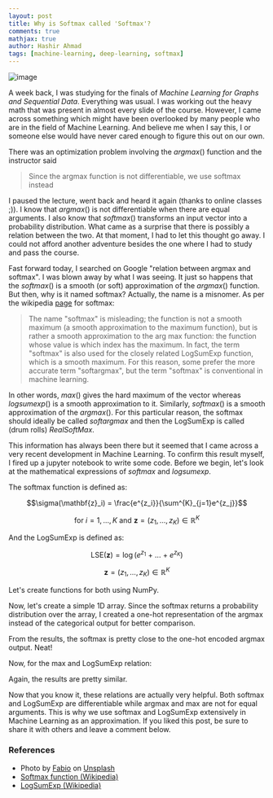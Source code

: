 ```yaml
---
layout: post
title: Why is Softmax called 'Softmax'?
comments: true
mathjax: true
author: Hashir Ahmad
tags: [machine-learning, deep-learning, softmax]
---
```

![image](https://images.unsplash.com/photo-1523961131990-5ea7c61b2107?ixlib=rb-1.2.1&auto=format&fit=crop&w=1867&q=80)

A week back, I was studying for the finals of *Machine Learning for Graphs and Sequential Data*. Everything was usual. I was working out the heavy math that was present in almost every slide of the course. However, I came across something which might have been overlooked by many people who are in the field of Machine Learning. And believe me when I say this, I or someone else would have never cared enough to figure this out on our own.

There was an optimization problem involving the $argmax()$ function and the instructor said
> Since the argmax function is not differentiable, we use softmax instead

I paused the lecture, went back and heard it again (thanks to online classes ;)). I know that $argmax()$ is not differentiable when there are equal arguments. I also know that $softmax()$ transforms an input vector into a probability distribution. What came as a surprise that there is possibly a relation between the two. At that moment, I had to let this thought go away. I could not afford another adventure besides the one where I had to study and pass the course. 

Fast forward today, I searched on Google "relation between argmax and softmax". I was blown away by what I was seeing. It just so happens that the $softmax()$ is a smooth (or soft) approximation of the $argmax()$ function. But then, why is it named softmax? Actually, the name is a misnomer. As per the wikipedia [page](https://en.wikipedia.org/wiki/Softmax_function) for softmax:

> The name "softmax" is misleading; the function is not a smooth maximum (a smooth approximation to the maximum function), but is rather a smooth approximation to the arg max function: the function whose value is which index has the maximum. In fact, the term "softmax" is also used for the closely related LogSumExp function, which is a smooth maximum. For this reason, some prefer the more accurate term "softargmax", but the term "softmax" is conventional in machine learning.

In other words, $max()$ gives the hard maximum of the vector whereas $logsumexp()$ is a smooth approximation to it. Similarly, $softmax()$ is a smooth approximation of the $argmax()$. For this particular reason, the softmax should ideally be called *softargmax* and then the LogSumExp is called (drum rolls) *RealSoftMax*.

This information has always been there but it seemed that I came across a very recent development in Machine Learning. To confirm this result myself, I fired up a jupyter notebook to write some code. Before we begin, let's look at the mathematical expressions of *softmax* and *logsumexp*.

The softmax function is defined as:

$$\sigma(\mathbf{z}_i) = \frac{e^{z_i}}{\sum^{K}_{j=1}e^{z_j}}$$

$$\text{for }i=1,...,K\text{ and }\mathbf{z} = (z_1,...,z_K) \in \mathbb{R}^K$$

And the LogSumExp is defined as:

$$\text{LSE}(\mathbf{z}) = \log(e^{z_1}\text{ + ... + }e^{z_K})$$

$$\mathbf{z} = (z_1,...,z_K) \in \mathbb{R}^K$$

Let's create functions for both using NumPy.

<script src="https://gist.github.com/hash-ir/fcdd6e0fb0f1166bbf90dd87256270a9.js"></script>

Now, let's create a simple 1D array. Since the softmax returns a probability distribution over the array, I created a one-hot representation of the argmax instead of the categorical output for better comparison.

<script src="https://gist.github.com/hash-ir/28aeeeac4b778d7db2c530439cc99445.js"></script>

From the results, the softmax is pretty close to the one-hot encoded argmax output. Neat!

Now, for the max and LogSumExp relation:

<script src="https://gist.github.com/hash-ir/4ced095e58769a261fb270e728ffeee8.js"></script>

Again, the results are pretty similar. 

Now that you know it, these relations are actually very helpful. Both softmax and LogSumExp are differentiable while argmax and max are not for equal arguments. This is why we use softmax and LogSumExp extensively in Machine Learning as an approximation. If you liked this post, be sure to share it with others and leave a comment below.

### References
* Photo by [Fabio](https://unsplash.com/@fabioha) on [Unsplash](https://unsplash.com/)
* [Softmax function (Wikipedia)](https://en.wikipedia.org/wiki/Softmax_function)
* [LogSumExp (Wikipedia)](https://en.wikipedia.org/wiki/LogSumExp)